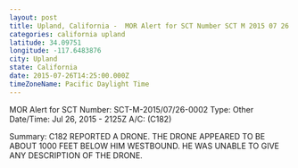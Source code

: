 ```yaml
---
layout: post
title: Upland, California -  MOR Alert for SCT Number SCT M 2015 07 26 0002 Type Other Date
categories: california upland
latitude: 34.09751
longitude: -117.6483876
city: Upland
state: California
date: 2015-07-26T14:25:00.000Z
timeZoneName: Pacific Daylight Time
---
```












MOR Alert for SCT
Number: SCT-M-2015/07/26-0002
Type: Other
Date/Time: Jul 26, 2015 - 2125Z
A/C: (C182)

Summary: C182 REPORTED A DRONE. THE DRONE APPEARED TO BE ABOUT 1000 FEET BELOW HIM WESTBOUND. HE WAS UNABLE TO GIVE ANY DESCRIPTION OF THE DRONE. 
